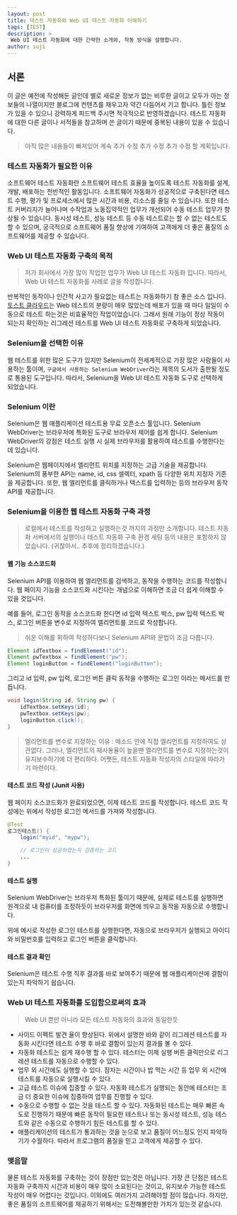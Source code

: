```yaml
---
layout: post
title: 테스트 자동화와 Web UI 테스트 자동화 이해하기 
tags: [TEST]
description: >
 Web UI 테스트 자동화에 대한 간략한 소개와, 작동 방식을 설명합니다. 
author: suji
---
```


## 서론 
이 글은 예전에 작성해둔 글인데 별로 새로운 정보가 없는 비루한 글이고 
모두가 아는 정보들의 나열이지만 블로그에 컨텐츠를 채우고자 약간 다듬어서 기고 합니다.
틀린 정보가 있을 수 있으니 강력하게 피드백 주시면 적극적으로 반영하겠습니다.
테스트 자동화에 대한 다른 글이나 서적들을 참고하며 쓴 글이기 때문에 중복된 내용이 있을 수 있습니다.
> 아직 많은 내용들이 빠져있어 계속 추가 수정 추가 수정 추가 수정 할 계획입니다.


### 테스트 자동화가 필요한 이유
소프트웨어 테스트 자동화란 소프트웨어 테스트 효율을 높이도록 테스트 자동화를 설계, 개발, 배포하는 전반적인 활동입니다. 
소프트웨어 자동화가 성공적으로 구축된다면 테스트 수행, 평가 및 프로세스에서 많은 시간과 비용, 리소스를 줄일 수 있습니다. 
또한 테스트 커버리지가 늘어나며 수작업과 노동집약적인 업무가 개선되어 수동 테스트 업무가 향상될 수 있습니다.
동시성 테스트, 성능 테스트 등 수동 테스트로는 할 수 없는 테스트도 할 수 있으며, 
궁극적으로 소프트웨어 품질 향상에 기여하여 고객에게 더 좋은 품질의 소프트웨어를 제공할 수 있습니다.



### Web UI 테스트 자동화 구축의 목적 
> 저가 회사에서 가장 많이 작업한 업무가 Web UI 테스트 자동화 입니다.
> 따라서, Web UI 테스트 자동화를 사례로 글을 작성합니다. 

반복적인 동작이나 인간적 사고가 필요없는 테스트는 자동화하기 참 좋은 소스 입니다.
[토스트 클라우드](http://cloud.toast.com)는 Web 테스트의 분량이 매우 많았는데 배포가 있을 때 마다 일일이 수동으로 테스트 하는것은 비효율적인 작업이었습니다.
그래서 원래 기능이 정상 작동이 되는지 확인하는 리그레션 테스트를 Web UI 테스트 자동화로 구축하게 되었습니다.


### Selenium을 선택한 이유
웹 테스트를 위한 많은 도구가 있지만 Selenium이 전세계적으로 가장 많은 사람들이 사용하는 툴이며,
`구글에서 사용하는 Selenium WebDriver`라는 제목의 도서가 출판될 정도로 통용된 도구입니다. 
따라서, Selenium을 Web UI 테스트 자동화 도구로 선택하게 되었습니다. 


### Selenium 이란
Selenium은 웹 애플리케이션 테스트용 무료 오픈소스 툴입니다. 
Selenium WebDriver는 브라우저에 특화된 도구로 브라우저 제어를 쉽게 합니다.
Selenium WebDriver의 강점은 테스트 실행 시 실제 브라우저를 활용하여 테스트를 수행한다는 데 있습니다. 


Selenium은 웹페이지에서 엘리먼트 위치를 지정하는 고급 기술을 제공합니다. 
Selenium의 풍부한 API는 name, id, css 셀렉터, xpath 등 다양한 위치 지정자 기준을 제공합니다.
또한, 웹 엘리먼트를 클릭하거나 텍스트를 입력하는 등의 브라우저 동작 API를 제공합니다. 



### Selenium을 이용한 웹 테스트 자동화 구축 과정
> 로컬에서 테스트를 작성하고 실행하는것 까지의 과정만 소개합니다.
> 테스트 자동화 서버에서의 실행이나 테스트 자동화 구축 환경 세팅 등의 내용은 포함하지 않았습니다.
> (귀찮아서.. 추후에 정리하겠습니다.)

#### 웹 기능 소스코드화

Selenium API를 이용하여 웹 엘리먼트를 검색하고, 동작을 수행하는 코드를 작성합니다. 
웹 페이지 기능을 소스코드화 시킨다는 개념으로 이해하면 조금 더 쉽게 이해할 수 있을 것입니다.


예를 들어, 로그인 동작을 소스코드화 한다면 id 입력 텍스트 박스, pw 입력 텍스트 박스, 로그인 버튼을 변수로 지정하여 엘리먼트를 코드로 작성합니다. 
> 쉬운 이해를 위하여 작성하다보니 Selenium API와 문법이 조금 다릅니다. 

```java
Element idTextbox = findElement("id");
Element pwTextbox = findElement("pw");
Element loginButton = findElement("loginButton");
```


그리고 id 입력, pw 입력, 로그인 버튼 클릭 동작을 수행하는 로그인 이라는 메서드를 만듭니다. 
```java
void login(String id, String pw) {
    idTextbox.setKeys(id);
    pwTextbox.setKeys(pw);
    loginButton.click();
}
```

> 엘리먼트를 변수로 지정하는 이유 : 
> 메소드 안에 직접 엘리먼트를 지정하여도 상관없다. 그러나, 엘리먼트의 재사용율이 높을땐 엘리먼트를 변수로 지정하는것이 유지보수하기에 더 편리하다. 어쨋든, 테스트 자동화 작성자의 스타일에 따라가기 마련이다.  


#### 테스트 코드 작성 (Junit 사용) 

웹 페이지 소스코드화가 완료되었으면, 이제 테스트 코드를 작성합니다. 
테스트 코드 작성에는 위에서 작성한 로그인 메서드를 가져와 작성합니다.

```java
@Test
로그인테스트() {
    login("myid", "mypw");

    // 로그인이 성공하였는지 검증하는 코드
    ...
}
```

#### 테스트 실행

Selenium WebDriver는 브라우저 특화된 툴이기 때문에, 
실제로 테스트를 실행하면 원격으로 내 컴퓨터를 조정하듯이 브라우저를 화면에 띄우고 동작을 자동으로 수행합니다. 

위에 예시로 작성한 로그인 테스트를 실행한다면,
자동으로 브라우저가 실행되고 아이디와 비밀번호를 입력하고 로그인 버튼을 클릭합니다.



#### 테스트 결과 확인

Selenium은 테스트 수행 직후 결과를 바로 보여주기 때문에 웹 애플리케이션에 결함이 있는지 파악하기 쉽습니다.



### Web UI 테스트 자동화를 도입함으로써의 효과
> Web UI 뿐만 아니라 모든 테스트 자동화의 효과와 동일한듯 

- 사이드 이펙트 발견 율이 향상된다. 위에서 설명한 바와 같이 리그레션 테스트를 자동화 시킨다면 테스트 수행 후 바로 결함이 있는지 결과를 볼 수 있다.
- 자동화 테스트는 쉽게 재수행 할 수 있다. 테스터는 이제 실행 버튼 클릭만으로 리그레션 테스트를 자동으로 수행할 수 있다.
- 업무 외 시간에도 실행할 수 있다. 잠자는 시간이나 밥 먹는 시간 등 업무 외 시간에 테스트를 자동으로 실행시킬 수 있다.
- 고급 테스트 이슈에 집중할 수 있다. 자동화 테스트가 실행되는 동안에 테스터는 조금 더 중요한 이슈에 집중하여 업무를 진행할 수 있다.
- 수동으로 수행할 수 없는 것을 테스트 할 수 있다. 자동화된 테스트는 매우 빠른 속도로 진행하기 때문에 빠른 동작이 필요한 테스트나 또는 동시성 테스트, 성능 테스트와 같은 수동으로 수행하기 힘든 테스트를 할 수 있다.
- 애플리케이션의 테스트가 통과하는 것을 눈으로 보고 품질이 어느정도 인지 파악하기가 수월하다. 따라서 프로그램의 품질을 믿고 고객에게 제공할 수 있다.


### 맺음말
물론 테스트 자동화를 구축하는 것이 장점만 있는것은 아닙니다.
가장 큰 단점은 테스트 자동화 구축까지 시간과 비용이 매우 많이 소요된다는 것이고, 
유지보수 가능한 테스트 작성이 매우 어렵다는 것입니다.
이외에도 여러가지 고려해야할 점이 많습니다. 
하지만, 좋은 품질의 소프트웨어를 제공하기 위해서는 도전해볼만한 가치가 있는것 같습니다.